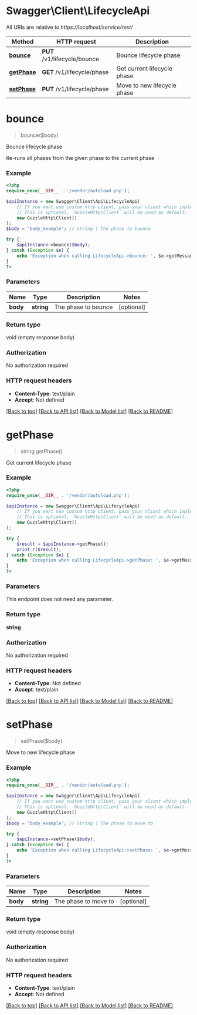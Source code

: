 # Swagger\Client\LifecycleApi

All URIs are relative to *https://localhost/service/rest/*

Method | HTTP request | Description
------------- | ------------- | -------------
[**bounce**](LifecycleApi.md#bounce) | **PUT** /v1/lifecycle/bounce | Bounce lifecycle phase
[**getPhase**](LifecycleApi.md#getPhase) | **GET** /v1/lifecycle/phase | Get current lifecycle phase
[**setPhase**](LifecycleApi.md#setPhase) | **PUT** /v1/lifecycle/phase | Move to new lifecycle phase


# **bounce**
> bounce($body)

Bounce lifecycle phase

Re-runs all phases from the given phase to the current phase

### Example
```php
<?php
require_once(__DIR__ . '/vendor/autoload.php');

$apiInstance = new Swagger\Client\Api\LifecycleApi(
    // If you want use custom http client, pass your client which implements `GuzzleHttp\ClientInterface`.
    // This is optional, `GuzzleHttp\Client` will be used as default.
    new GuzzleHttp\Client()
);
$body = "body_example"; // string | The phase to bounce

try {
    $apiInstance->bounce($body);
} catch (Exception $e) {
    echo 'Exception when calling LifecycleApi->bounce: ', $e->getMessage(), PHP_EOL;
}
?>
```

### Parameters

Name | Type | Description  | Notes
------------- | ------------- | ------------- | -------------
 **body** | **string**| The phase to bounce | [optional]

### Return type

void (empty response body)

### Authorization

No authorization required

### HTTP request headers

 - **Content-Type**: text/plain
 - **Accept**: Not defined

[[Back to top]](#) [[Back to API list]](../../README.md#documentation-for-api-endpoints) [[Back to Model list]](../../README.md#documentation-for-models) [[Back to README]](../../README.md)

# **getPhase**
> string getPhase()

Get current lifecycle phase



### Example
```php
<?php
require_once(__DIR__ . '/vendor/autoload.php');

$apiInstance = new Swagger\Client\Api\LifecycleApi(
    // If you want use custom http client, pass your client which implements `GuzzleHttp\ClientInterface`.
    // This is optional, `GuzzleHttp\Client` will be used as default.
    new GuzzleHttp\Client()
);

try {
    $result = $apiInstance->getPhase();
    print_r($result);
} catch (Exception $e) {
    echo 'Exception when calling LifecycleApi->getPhase: ', $e->getMessage(), PHP_EOL;
}
?>
```

### Parameters
This endpoint does not need any parameter.

### Return type

**string**

### Authorization

No authorization required

### HTTP request headers

 - **Content-Type**: Not defined
 - **Accept**: text/plain

[[Back to top]](#) [[Back to API list]](../../README.md#documentation-for-api-endpoints) [[Back to Model list]](../../README.md#documentation-for-models) [[Back to README]](../../README.md)

# **setPhase**
> setPhase($body)

Move to new lifecycle phase



### Example
```php
<?php
require_once(__DIR__ . '/vendor/autoload.php');

$apiInstance = new Swagger\Client\Api\LifecycleApi(
    // If you want use custom http client, pass your client which implements `GuzzleHttp\ClientInterface`.
    // This is optional, `GuzzleHttp\Client` will be used as default.
    new GuzzleHttp\Client()
);
$body = "body_example"; // string | The phase to move to

try {
    $apiInstance->setPhase($body);
} catch (Exception $e) {
    echo 'Exception when calling LifecycleApi->setPhase: ', $e->getMessage(), PHP_EOL;
}
?>
```

### Parameters

Name | Type | Description  | Notes
------------- | ------------- | ------------- | -------------
 **body** | **string**| The phase to move to | [optional]

### Return type

void (empty response body)

### Authorization

No authorization required

### HTTP request headers

 - **Content-Type**: text/plain
 - **Accept**: Not defined

[[Back to top]](#) [[Back to API list]](../../README.md#documentation-for-api-endpoints) [[Back to Model list]](../../README.md#documentation-for-models) [[Back to README]](../../README.md)

